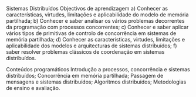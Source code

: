 Sistemas Distribuídos
Objectivos de aprendizagem
a) Conhecer as características, virtudes, limitações e aplicabilidade do modelo de memória partilhada; 
b) Conhecer e saber analisar os vários problemas decorrentes da programação com processos concorrentes;
c) Conhecer e saber aplicar vários tipos de primitivas de controlo de concorrência em sistemas de memória partilhada; 
d) Conhecer as características, virtudes, limitações e aplicabilidade dos modelos e arquitecturas de sistemas distribuídos; 
f) saber resolver problemas clássicos de coordenação em sistemas distribuídos.

Conteúdos programáticos
Introdução a processos, concorrência e sistemas distribuídos;
Concorrência em memória partilhada;
Passagem de mensagens e sistemas distribuídos;
Algoritmos distribuídos;
Metodologias de ensino e avaliação.
